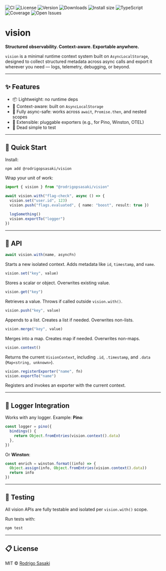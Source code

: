 ![CI](https://github.com/rodrigopsasaki/vision/actions/workflows/checks.yml/badge.svg)
![License](https://img.shields.io/github/license/rodrigopsasaki/vision)
![Version](https://img.shields.io/npm/v/@rodrigopsasaki/vision.svg)
![Downloads](https://img.shields.io/npm/dm/@rodrigopsasaki/vision.svg)
![Install size](https://packagephobia.com/badge?p=@rodrigopsasaki/vision)
![TypeScript](https://img.shields.io/badge/TypeScript-Strict-blue.svg)
![Coverage](https://img.shields.io/badge/Coverage-Coming--Soon-yellow)
![Open Issues](https://img.shields.io/github/issues/rodrigopsasaki/vision)

# vision

**Structured observability. Context-aware. Exportable anywhere.**

`vision` is a minimal runtime context system built on `AsyncLocalStorage`, designed to collect structured metadata across async calls and export it wherever you need — logs, telemetry, debugging, or beyond.

---

## ✨ Features

- 📦 Lightweight: no runtime deps
- 🧠 Context-aware: built on `AsyncLocalStorage`
- 🔁 Fully async-safe: works across `await`, `Promise.then`, and nested scopes
- 🧰 Extensible: pluggable exporters (e.g., for Pino, Winston, OTEL)
- 🧪 Dead simple to test

---

## 🚀 Quick Start

Install:

```bash
npm add @rodrigopsasaki/vision
```

Wrap your unit of work:

```ts
import { vision } from "@rodrigopsasaki/vision"

await vision.with("flag-check", async () => {
  vision.set("user.id", 123)
  vision.push("flags.evaluated", { name: "boost", result: true })

  logSomething()
  vision.exportTo("logger")
})
```

---

## 🧱 API

```ts
await vision.with(name, asyncFn)
```

Starts a new isolated context. Adds metadata like `id`, `timestamp`, and `name`.

```ts
vision.set("key", value)
```

Stores a scalar or object. Overwrites existing value.

```ts
vision.get("key")
```

Retrieves a value. Throws if called outside `vision.with()`.

```ts
vision.push("key", value)
```

Appends to a list. Creates a list if needed. Overwrites non-lists.

```ts
vision.merge("key", value)
```

Merges into a map. Creates map if needed. Overwrites non-maps.

```ts
vision.context()
```

Returns the current `VisionContext`, including `.id`, `.timestamp`, and `.data` (`Map<string, unknown>`).

```ts
vision.registerExporter("name", fn)
vision.exportTo("name")
```

Registers and invokes an exporter with the current context.

---

## 🔌 Logger Integration

Works with any logger. Example: **Pino**:

```ts
const logger = pino({
  bindings() {
    return Object.fromEntries(vision.context().data)
  },
})
```

Or **Winston**:

```ts
const enrich = winston.format((info) => {
  Object.assign(info, Object.fromEntries(vision.context().data))
  return info
})
```

---

## 🧪 Testing

All vision APIs are fully testable and isolated per `vision.with()` scope.

Run tests with:

```bash
npm test
```

---

## 📋 License

MIT © [Rodrigo Sasaki](https://github.com/rodrigopsasaki)
